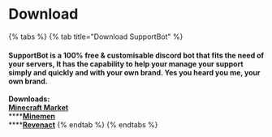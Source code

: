 # Download

{% tabs %}
{% tab title="Download SupportBot" %}
#### **SupportBot is a 100% free & customisable discord bot that fits the need of your servers, It has the capability to help your manage your support simply and quickly and with your own brand. Yes you heard you me, your own brand.**

**Downloads:**  
[**Minecraft Market**](https://www.mc-market.org/resources/8940/)  
****[**Minemen**](https://minemen.com/resources/167/)  
****[**Revenact**](https://revenact.io/resources/supportbot-1-support-system-for-discord.27/)
{% endtab %}
{% endtabs %}



